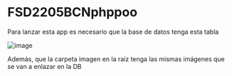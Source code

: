 # FSD2205BCNphppoo


Para lanzar esta app es necesario que la base de datos tenga esta tabla

![image](https://user-images.githubusercontent.com/31404495/180203481-17cdb672-2b05-4e73-9058-dab65b70c823.png)

Además, que la carpeta imagen en la raiz tenga las mismas imágenes que se van a enlazar en la DB

